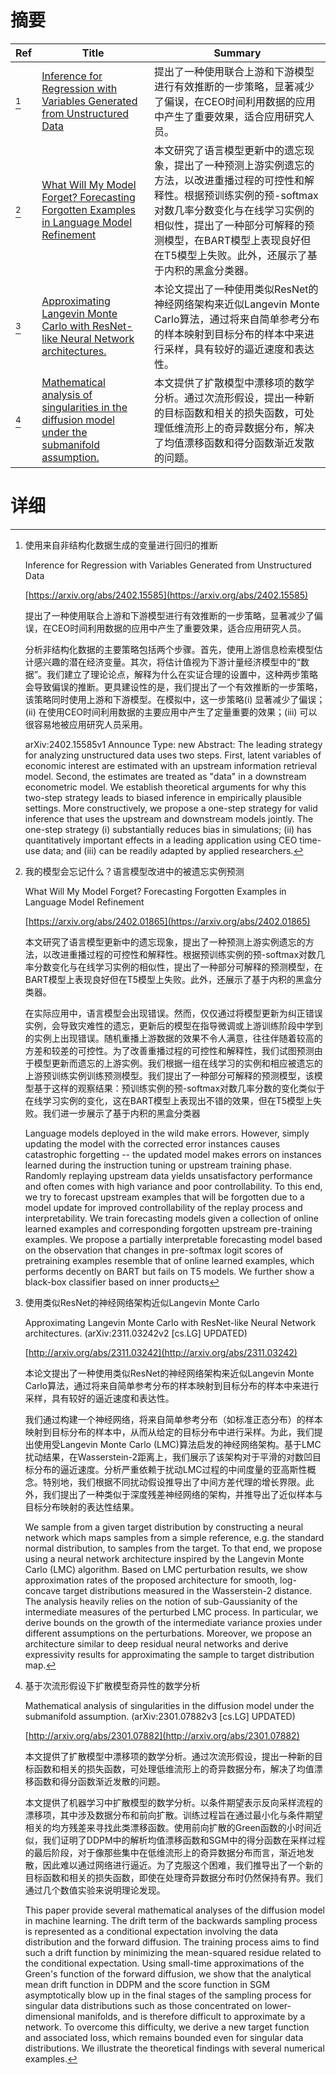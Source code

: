 # 摘要

| Ref | Title | Summary |
| --- | --- | --- |
| [^1] | [Inference for Regression with Variables Generated from Unstructured Data](https://arxiv.org/abs/2402.15585) | 提出了一种使用联合上游和下游模型进行有效推断的一步策略，显著减少了偏误，在CEO时间利用数据的应用中产生了重要效果，适合应用研究人员。 |
| [^2] | [What Will My Model Forget? Forecasting Forgotten Examples in Language Model Refinement](https://arxiv.org/abs/2402.01865) | 本文研究了语言模型更新中的遗忘现象，提出了一种预测上游实例遗忘的方法，以改进重播过程的可控性和解释性。根据预训练实例的预-softmax对数几率分数变化与在线学习实例的相似性，提出了一种部分可解释的预测模型，在BART模型上表现良好但在T5模型上失败。此外，还展示了基于内积的黑盒分类器。 |
| [^3] | [Approximating Langevin Monte Carlo with ResNet-like Neural Network architectures.](http://arxiv.org/abs/2311.03242) | 本论文提出了一种使用类似ResNet的神经网络架构来近似Langevin Monte Carlo算法，通过将来自简单参考分布的样本映射到目标分布的样本中来进行采样，具有较好的逼近速度和表达性。 |
| [^4] | [Mathematical analysis of singularities in the diffusion model under the submanifold assumption.](http://arxiv.org/abs/2301.07882) | 本文提供了扩散模型中漂移项的数学分析。通过次流形假设，提出一种新的目标函数和相关的损失函数，可处理低维流形上的奇异数据分布，解决了均值漂移函数和得分函数渐近发散的问题。 |

# 详细

[^1]: 使用来自非结构化数据生成的变量进行回归的推断

    Inference for Regression with Variables Generated from Unstructured Data

    [https://arxiv.org/abs/2402.15585](https://arxiv.org/abs/2402.15585)

    提出了一种使用联合上游和下游模型进行有效推断的一步策略，显著减少了偏误，在CEO时间利用数据的应用中产生了重要效果，适合应用研究人员。

    

    分析非结构化数据的主要策略包括两个步骤。首先，使用上游信息检索模型估计感兴趣的潜在经济变量。其次，将估计值视为下游计量经济模型中的“数据”。我们建立了理论论点，解释为什么在实证合理的设置中，这种两步策略会导致偏误的推断。更具建设性的是，我们提出了一个有效推断的一步策略，该策略同时使用上游和下游模型。在模拟中，这一步策略(i) 显著减少了偏误；(ii) 在使用CEO时间利用数据的主要应用中产生了定量重要的效果；(iii) 可以很容易地被应用研究人员采用。

    arXiv:2402.15585v1 Announce Type: new  Abstract: The leading strategy for analyzing unstructured data uses two steps. First, latent variables of economic interest are estimated with an upstream information retrieval model. Second, the estimates are treated as "data" in a downstream econometric model. We establish theoretical arguments for why this two-step strategy leads to biased inference in empirically plausible settings. More constructively, we propose a one-step strategy for valid inference that uses the upstream and downstream models jointly. The one-step strategy (i) substantially reduces bias in simulations; (ii) has quantitatively important effects in a leading application using CEO time-use data; and (iii) can be readily adapted by applied researchers.
    
[^2]: 我的模型会忘记什么？语言模型改进中的被遗忘实例预测

    What Will My Model Forget? Forecasting Forgotten Examples in Language Model Refinement

    [https://arxiv.org/abs/2402.01865](https://arxiv.org/abs/2402.01865)

    本文研究了语言模型更新中的遗忘现象，提出了一种预测上游实例遗忘的方法，以改进重播过程的可控性和解释性。根据预训练实例的预-softmax对数几率分数变化与在线学习实例的相似性，提出了一种部分可解释的预测模型，在BART模型上表现良好但在T5模型上失败。此外，还展示了基于内积的黑盒分类器。

    

    在实际应用中，语言模型会出现错误。然而，仅仅通过将模型更新为纠正错误实例，会导致灾难性的遗忘，更新后的模型在指导微调或上游训练阶段中学到的实例上出现错误。随机重播上游数据的效果不令人满意，往往伴随着较高的方差和较差的可控性。为了改善重播过程的可控性和解释性，我们试图预测由于模型更新而遗忘的上游实例。我们根据一组在线学习的实例和相应被遗忘的上游预训练实例训练预测模型。我们提出了一种部分可解释的预测模型，该模型基于这样的观察结果：预训练实例的预-softmax对数几率分数的变化类似于在线学习实例的变化，这在BART模型上表现出不错的效果，但在T5模型上失败。我们进一步展示了基于内积的黑盒分类器

    Language models deployed in the wild make errors. However, simply updating the model with the corrected error instances causes catastrophic forgetting -- the updated model makes errors on instances learned during the instruction tuning or upstream training phase. Randomly replaying upstream data yields unsatisfactory performance and often comes with high variance and poor controllability. To this end, we try to forecast upstream examples that will be forgotten due to a model update for improved controllability of the replay process and interpretability. We train forecasting models given a collection of online learned examples and corresponding forgotten upstream pre-training examples. We propose a partially interpretable forecasting model based on the observation that changes in pre-softmax logit scores of pretraining examples resemble that of online learned examples, which performs decently on BART but fails on T5 models. We further show a black-box classifier based on inner products 
    
[^3]: 使用类似ResNet的神经网络架构近似Langevin Monte Carlo

    Approximating Langevin Monte Carlo with ResNet-like Neural Network architectures. (arXiv:2311.03242v2 [cs.LG] UPDATED)

    [http://arxiv.org/abs/2311.03242](http://arxiv.org/abs/2311.03242)

    本论文提出了一种使用类似ResNet的神经网络架构来近似Langevin Monte Carlo算法，通过将来自简单参考分布的样本映射到目标分布的样本中来进行采样，具有较好的逼近速度和表达性。

    

    我们通过构建一个神经网络，将来自简单参考分布（如标准正态分布）的样本映射到目标分布的样本中，从而从给定的目标分布中进行采样。为此，我们提出使用受Langevin Monte Carlo (LMC)算法启发的神经网络架构。基于LMC扰动结果，在Wasserstein-2距离上，我们展示了该架构对于平滑的对数凹目标分布的逼近速度。分析严重依赖于扰动LMC过程的中间度量的亚高斯性概念。特别地，我们根据不同扰动假设推导出了中间方差代理的增长界限。此外，我们提出了一种类似于深度残差神经网络的架构，并推导出了近似样本与目标分布映射的表达性结果。

    We sample from a given target distribution by constructing a neural network which maps samples from a simple reference, e.g. the standard normal distribution, to samples from the target. To that end, we propose using a neural network architecture inspired by the Langevin Monte Carlo (LMC) algorithm. Based on LMC perturbation results, we show approximation rates of the proposed architecture for smooth, log-concave target distributions measured in the Wasserstein-$2$ distance. The analysis heavily relies on the notion of sub-Gaussianity of the intermediate measures of the perturbed LMC process. In particular, we derive bounds on the growth of the intermediate variance proxies under different assumptions on the perturbations. Moreover, we propose an architecture similar to deep residual neural networks and derive expressivity results for approximating the sample to target distribution map.
    
[^4]: 基于次流形假设下扩散模型奇异性的数学分析

    Mathematical analysis of singularities in the diffusion model under the submanifold assumption. (arXiv:2301.07882v3 [cs.LG] UPDATED)

    [http://arxiv.org/abs/2301.07882](http://arxiv.org/abs/2301.07882)

    本文提供了扩散模型中漂移项的数学分析。通过次流形假设，提出一种新的目标函数和相关的损失函数，可处理低维流形上的奇异数据分布，解决了均值漂移函数和得分函数渐近发散的问题。

    

    本文提供了机器学习中扩散模型的数学分析。以条件期望表示反向采样流程的漂移项，其中涉及数据分布和前向扩散。训练过程旨在通过最小化与条件期望相关的均方残差来寻找此类漂移函数。使用前向扩散的Green函数的小时间近似，我们证明了DDPM中的解析均值漂移函数和SGM中的得分函数在采样过程的最后阶段，对于像那些集中在低维流形上的奇异数据分布而言，渐近地发散，因此难以通过网络进行逼近。为了克服这个困难，我们推导出了一个新的目标函数和相关的损失函数，即使在处理奇异数据分布时仍然保持有界。我们通过几个数值实验来说明理论发现。

    This paper provide several mathematical analyses of the diffusion model in machine learning. The drift term of the backwards sampling process is represented as a conditional expectation involving the data distribution and the forward diffusion. The training process aims to find such a drift function by minimizing the mean-squared residue related to the conditional expectation. Using small-time approximations of the Green's function of the forward diffusion, we show that the analytical mean drift function in DDPM and the score function in SGM asymptotically blow up in the final stages of the sampling process for singular data distributions such as those concentrated on lower-dimensional manifolds, and is therefore difficult to approximate by a network. To overcome this difficulty, we derive a new target function and associated loss, which remains bounded even for singular data distributions. We illustrate the theoretical findings with several numerical examples.
    

